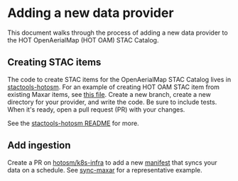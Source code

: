 # Adding a new data provider

This document walks through the process of adding a new data provider to the HOT
OpenAerialMap (HOT OAM) STAC Catalog.

## Creating STAC items

The code to create STAC items for the OpenAerialMap STAC Catalog lives in
[stactools-hotosm](https://github.com/hotosm/stactools-hotosm/). For an example
of creating HOT OAM STAC item from existing Maxar items, see [this
file](https://github.com/hotosm/stactools-hotosm/blob/main/src/stactools/hotosm/maxar/stac.py).
Create a new branch, create a new directory for your provider, and write the
code. Be sure to include tests. When it's ready, open a pull request (PR) with
your changes.

See the [stactools-hotosm
README](https://github.com/hotosm/stactools-hotosm/blob/main/README.md) for
more.

## Add ingestion

Create a PR on [hotosm/k8s-infra](https://github.com/hotosm/k8s-infra/pulls) to
add a new
[manifest](https://github.com/hotosm/k8s-infra/tree/main/kubernetes/manifests)
that syncs your data on a schedule.
See
[sync-maxar](https://github.com/hotosm/k8s-infra/blob/main/kubernetes/manifests/sync-maxar.yaml)
for a representative example.
